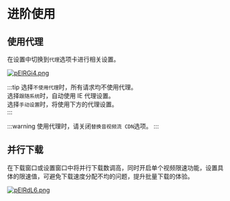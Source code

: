 # 进阶使用
## 使用代理
在设置中切换到`代理`选项卡进行相关设置。

[![pElRGi4.png](https://s21.ax1x.com/2025/02/23/pElRGi4.png)](https://imgse.com/i/pElRGi4)

:::tip
选择`不使用代理`时，所有请求均不使用代理。  
选择`跟随系统`时，自动使用 IE 代理设置。  
选择`手动设置`时，将使用下方的代理设置。  
:::

:::warning
使用代理时，请关闭`替换音视频流 CDN`选项。
:::

## 并行下载
在下载窗口或设置窗口中将并行下载数调高，同时开启单个视频限速功能，设置具体的限速值，可避免下载速度分配不均的问题，提升批量下载的体验。

[![pElRdL6.png](https://s21.ax1x.com/2025/02/23/pElRdL6.png)](https://imgse.com/i/pElRdL6)